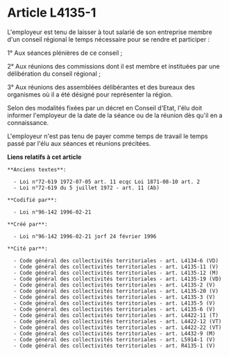 # Article L4135-1

L'employeur est tenu de laisser à tout salarié de son entreprise membre d'un conseil régional le temps nécessaire pour se
rendre et participer :

1° Aux séances plénières de ce conseil ;

2° Aux réunions des commissions dont il est membre et instituées par une délibération du conseil régional ;

3° Aux réunions des assemblées délibérantes et des bureaux des organismes où il a été désigné pour représenter la région.

Selon des modalités fixées par un décret en Conseil d'Etat, l'élu doit informer l'employeur de la date de la séance ou de la
réunion dès qu'il en a connaissance.

L'employeur n'est pas tenu de payer comme temps de travail le temps passé par l'élu aux séances et réunions précitées.

**Liens relatifs à cet article**

	**Anciens textes**:

	  - Loi n°72-619 1972-07-05 art. 11 ecqc Loi 1871-08-10 art. 2
	  - Loi n°72-619 du 5 juillet 1972 - art. 11 (Ab)

	**Codifié par**:

	  - Loi n°96-142 1996-02-21

	**Créé par**:

	  - Loi n°96-142 1996-02-21 jorf 24 février 1996

	**Cité par**:

	  - Code général des collectivités territoriales - art. L4134-6 (VD)
	  - Code général des collectivités territoriales - art. L4135-11 (V)
	  - Code général des collectivités territoriales - art. L4135-12 (M)
	  - Code général des collectivités territoriales - art. L4135-19 (VD)
	  - Code général des collectivités territoriales - art. L4135-2 (V)
	  - Code général des collectivités territoriales - art. L4135-20 (V)
	  - Code général des collectivités territoriales - art. L4135-3 (V)
	  - Code général des collectivités territoriales - art. L4135-5 (V)
	  - Code général des collectivités territoriales - art. L4135-6 (V)
	  - Code général des collectivités territoriales - art. L4422-11 (T)
	  - Code général des collectivités territoriales - art. L4422-12 (VT)
	  - Code général des collectivités territoriales - art. L4422-22 (VT)
	  - Code général des collectivités territoriales - art. L4432-9 (M)
	  - Code général des collectivités territoriales - art. L5914-1 (V)
	  - Code général des collectivités territoriales - art. R4135-1 (V)
